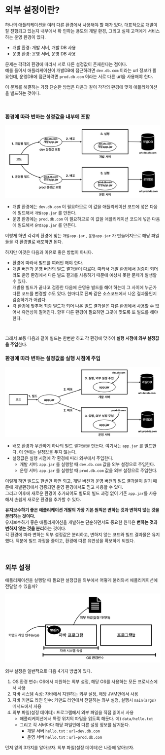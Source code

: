 # 외부 설정이란?
하나의 애플리케이션을 여러 다른 환경에서 사용해야 할 때가 있다. 대표적으로 개발이 잘 진행되고 있는지 내부에서 확
인하는 용도의 개발 환경, 그리고 실제 고객에게 서비스하는 운영 환경이 있다.

* 개발 환경: 개발 서버, 개발 DB 사용
* 운영 환경: 운영 서버, 운영 DB 사용

문제는 각각의 환경에 따라서 서로 다른 설정값이 존재한다는 점이다.<br>
예를 들어서 애플리케이션이 개발DB에 접근하려면 ```dev.db.com``` 이라는 url 정보가 필요한데, 운영DB에 접근하려면 ```prod.db.com``` 이라는 서로 다른 url을 사용해야 한다.<br>

이 문제를 해결하는 가장 단순한 방법은 다음과 같이 각각의 환경에 맞게 애플리케이션을 빌드하는 것이다.

<br>

### 환경에 따라 변하는 설정값을 내부에 포함

![External settings](./01.External%20settings1.PNG)

* 개발 환경에는 ```dev.db.com``` 이 필요하므로 이 값을 애플리케이션 코드에 넣은 다음에 빌드해서 ```개발app.jar``` 를 만든다.
* 운영 환경에는 ```prod.db.com``` 이 필요하므로 이 값을 애플리케이션 코드에 넣은 다음에 빌드해서 ```운영app.jar``` 를 만든다.

이렇게 하면 각각의 환경에 맞는 ```개발app.jar``` , ```운영app.jar``` 가 만들어지므로 해당 파일들을 각 환경별로 배포하면 된다.

하지만 이것은 다음과 이유로 좋은 방법이 아니다.
* 환경에 따라서 빌드를 여러번 해야 한다.
* 개발 버전과 운영 버전의 빌드 결과물이 다르다. 따라서 개발 환경에서 검증이 되더라도 운영 환경에서 다른 빌드 결과를 사용하기 때문에 예상치 못한 문제가 발생할 수 있다.<br>
  개발용 빌드가 끝나고 검증한 다음에 운영용 빌드를 해야 하는데 그 사이에 누군가 다른 코드를 변경할 수도 있다. 한마디로 진짜 같은 소스코드에서 나온 결과물인지 검증하기가 어렵다.
* 각 환경에 맞추어 최종 빌드가 되어 나온 빌드 결과물은 다른 환경에서 사용할 수 없어서 유연성이 떨어진다. 향후 다른 환경이 필요하면 그곳에 맞도록 또 빌드를 해야 한다.

<br>

그래서 보통 다음과 같이 빌드는 한번만 하고 각 환경에 맞추어 **실행 시점에 외부 설정값을 주입**한다.

### 환경에 따라 변하는 설정값을 실행 시점에 주입
![External settings](./01.External%20settings2.PNG)

* 배포 환경과 무관하게 하나의 빌드 결과물을 만든다. 여기서는 ```app.jar``` 를 빌드한다. 이 안에는 설정값을 두지 않는다.
* 설정값은 실행 시점에 각 환경에 따라 외부에서 주입한다.
  * 개발 서버: ```app.jar``` 를 실행할 때 ```dev.db.com``` 값을 외부 설정으로 주입한다.
  * 운영 서버: ```app.jar``` 를 실행할 때 ```prod.db.com``` 값을 외부 설정으로 주입한다. 

이렇게 하면 빌드도 한번만 하면 되고, 개발 버전과 운영 버전의 빌드 결과물이 같기 때문에 개발환경에서 검증되면 운영 환경에서도 믿고 사용할 수 있다.<br>
그리고 이후에 새로운 환경이 추가되어도 별도의 빌드 과정 없이 기존 ```app.jar```를 사용해서 손쉽게 새로운 환경을 추가할 수 있다.

**유지보수하기 좋은 애플리케이션 개발의 가장 기본 원칙은 변하는 것과 변하지 않는 것을 분리하는 것이다.**<br>
유지보수하기 좋은 애플리케이션을 개발하는 단순하면서도 중요한 원칙은 **변하는 것과 변하지 않는 것을 분리**하는 것이다.<br>
각 환경에 따라 변하는 외부 설정값은 분리하고, 변하지 않는 코드와 빌드 결과물은 유지했다. 덕분에 빌드 과정을 줄이고, 환경에 따른 유연성을 확보하게 되었다.

<br>

## 외부 설정
애플리케이션을 실행할 때 필요한 설정값을 외부에서 어떻게 불러와서 애플리케이션에 전달할 수 있을까?

![External settings](./01.External%20settings3.PNG)

외부 설정은 일반적으로 다음 4가지 방법이 있다.
1. OS 환경 변수: OS에서 지원하는 외부 설정, 해당 OS를 사용하는 모든 프로세스에서 사용
2. 자바 시스템 속성: 자바에서 지원하는 외부 설정, 해당 JVM안에서 사용
3. 자바 커맨드 라인 인수: 커맨드 라인에서 전달하는 외부 설정, 실행시 ```main(args)``` 메서드에서 사용
4. 외부 파일(설정 데이터): 프로그램에서 외부 파일을 직접 읽어서 사용
   * 애플리케이션에서 특정 위치의 파일을 읽도록 해둔다. 예) ```data/hello.txt```
   * 그리고 각 서버마다 해당 파일안에 다른 설정 정보를 남겨둔다.
     * 개발 서버 ```hello.txt``` : ```url=dev.db.com```
     * 운영 서버 ```hello.txt``` : ```url=prod.db.com```

먼저 앞의 3가지를 알아보자. 외부 파일(설정 데이터)은 나중에 알아보자.
